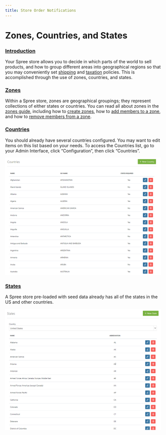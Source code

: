 ```yaml
---
title: Store Order Notifications
---
```


# Zones, Countries, and States

### [Introduction](zones-countries-states.md#introduction) <a id="introduction"></a>

Your Spree store allows you to decide in which parts of the world to sell products, and how to group different areas into geographical regions so that you may conveniently set [shipping](../shipments/shipments-description.md) and [taxation](taxes.md#zones) policies. This is accomplished through the use of zones, countries, and states.

### [Zones](zones-countries-states.md#zones) <a id="zones"></a>

Within a Spree store, zones are geographical groupings; they represent collections of either states or countries. You can read all about zones in the [zones guide](../shipments/zones.md#zones), including how to [create zones](../shipments/zones.md#creating-a-zone), how to [add members to a zone](../shipments/zones.md#adding-members-to-a-zone), and how to [remove members from a zone](../shipments/zones.md#removing-members-from-a-zone).

### [Countries](zones-countries-states.md#countries) <a id="countries"></a>

You should already have several countries configured. You may want to edit items on this list based on your needs. To access the Countries list, go to your Admin Interface, click “Configuration”, then click “Countries”.

![Countries List](../.gitbook/assets/image%20%2828%29.png)

### [States](zones-countries-states.md#states) <a id="states"></a>

A Spree store pre-loaded with seed data already has all of the states in the US and other countries.

![US States](../.gitbook/assets/image%20%2826%29.png)


